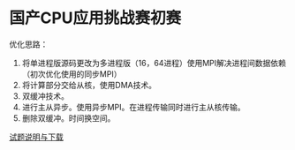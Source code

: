# 国产CPU应用挑战赛初赛
优化思路：
1. 将单进程版源码更改为多进程版（16，64进程）使用MPI解决进程间数据依赖（初次优化使用的同步MPI）
2. 将计算部分交给从核，使用DMA技术。
3. 双缓冲技术。
3. 进行主从异步。使用异步MPI。在进程传输同时进行主从核传输。
4. 删除双缓冲。时间换空间。

[试题说明与下载](https://mp.weixin.qq.com/s?__biz=MzU5MzAzMDM4Nw==&mid=2247484186&idx=1&sn=54e962909fbe87bad6c1e4f75dd2cd2c&chksm=fe17fe86c9607790357dc670250731dc3f879742ce267ab9e93780efe8da1f45a682ead94170&scene=21#wechat_redirect)
